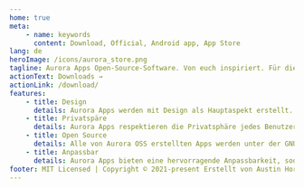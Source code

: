 ```yaml
---
home: true
meta:
    - name: keywords
      content: Download, Official, Android app, App Store
lang: de
heroImage: /icons/aurora_store.png
tagline: Aurora Apps Open-Source-Software. Von euch inspiriert. Für die Community gebaut.
actionText: Downloads →
actionLink: /download/
features:
    - title: Design
      details: Aurora Apps werden mit Design als Hauptaspekt erstellt. Alle unsere Apps bieten eine einzigartige und saubere, frisch aussehende Benutzeroberfläche. Wir befolgen alle Designrichtlinien, auch wenn diejenigen, die Richtlinien erstellt haben, dies nicht tun. :P
    - title: Privatspäre
      details: Aurora Apps respektieren die Privatsphäre jedes Benutzers und sammeln keinerlei personenbezogene Daten. Keine unserer Apps enthält Telemetriedienste oder Anzeigen. Wir glauben an einen transparenten Rahmen.
    - title: Open Source
      details: Alle von Aurora OSS erstellten Apps werden unter der GNU General Public License (GPLv.3.0) veröffentlicht. Was wir hinter der schönen Benutzeroberfläche tun, ist nicht verborgen. Sie können unseren Code jederzeit überprüfen. Wir sind offen für Vorschläge und Pull-Requests sind immer willkommen!
    - title: Anpassbar
      details: Aurora Apps bieten eine hervorragende Anpassbarkeit, sodass Benutzer die App an ihre ästhetischen Anforderungen anpassen können. Wechseln Sie automatisch zwischen den UI Hell & Dunkel (& Schwarz), sodass alle Nachteulen nice blind werden.
footer: MIT Licensed | Copyright © 2021-present Erstellt von Austin Hornhead mit ❤️
---
```

